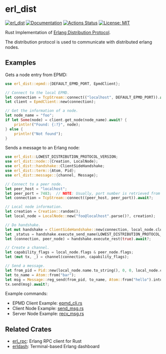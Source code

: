 erl_dist
========

[![erl_dist](https://img.shields.io/crates/v/erl_dist.svg)](https://crates.io/crates/erl_dist)
[![Documentation](https://docs.rs/erl_dist/badge.svg)](https://docs.rs/erl_dist)
[![Actions Status](https://github.com/sile/erl_dist/workflows/CI/badge.svg)](https://github.com/sile/erl_dist/actions)
[![License: MIT](https://img.shields.io/badge/license-MIT-blue.svg)](LICENSE)

Rust Implementation of [Erlang Distribution Protocol](http://erlang.org/doc/apps/erts/erl_dist_protocol.html).

The distribution protocol is used to communicate with distributed erlang nodes.

Examples
---------

Gets a node entry from EPMD:
```rust
use erl_dist::epmd::{DEFAULT_EPMD_PORT, EpmdClient};

// Connect to the local EPMD.
let connection = TcpStream::connect(("localhost", DEFAULT_EPMD_PORT)).await?;
let client = EpmdClient::new(connection);

// Get the information of a node.
let node_name = "foo";
if let Some(node) = client.get_node(node_name).await? {
    println!("Found: {:?}", node);
} else {
    println!("Not found");
}
```

Sends a message to an Erlang node:
```rust
use erl_dist::LOWEST_DISTRIBUTION_PROTOCOL_VERSION;
use erl_dist::node::{Creation, LocalNode};
use erl_dist::handshake::ClientSideHandshake;
use erl_dist::term::{Atom, Pid};
use erl_dist::message::{channel, Message};

// Connect to a peer node.
let peer_host = "localhost";
let peer_port = 7483;  // NOTE: Usually, port number is retrieved from EPMD.
let connection = TcpStream::connect((peer_host, peer_port)).await?;

// Local node information.
let creation = Creation::random();
let local_node = LocalNode::new("foo@localhost".parse()?, creation);

// Do handshake.
let mut handshake = ClientSideHandshake::new(connection, local_node.clone(), "cookie");
let _status = handshake.execute_send_name(LOWEST_DISTRIBUTION_PROTOCOL_VERSION).await?;
let (connection, peer_node) = handshake.execute_rest(true).await?;

// Create a channel.
let capability_flags = local_node.flags & peer_node.flags;
let (mut tx, _) = channel(connection, capability_flags);

// Send a message.
let from_pid = Pid::new(local_node.name.to_string(), 0, 0, local_node.creation.get());
let to_name = Atom::from("bar");
let msg = Message::reg_send(from_pid, to_name, Atom::from("hello").into());
tx.send(msg).await?;
```

Example commands:
- EPMD Client Example: [epmd_cli.rs](examples/epmd_cli.rs)
- Client Node Example: [send_msg.rs](examples/send_msg.rs)
- Server Node Example: [recv_msg.rs](examples/recv_msg.rs)

Related Crates
--------------

- [erl_rpc](https://github.com/sile/erl_rpc): Erlang RPC client for Rust
- [erldash](https://github.com/sile/erldash): Terminal-based Erlang dashboard
